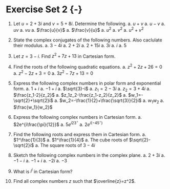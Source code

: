 # Exercise Set 2 {-}

1. Let $u=2+3i$ and $v=5+8i$. Determine the following.
    a. $u+v$
    a. $u-v$
    a. $uv$
    a. $vu$
    a. $\frac{u}{v}$
    a. $\frac{v}{u}$
    a. $u^2$
    a. $v^2$
    a. $u^2+v^2$

1. State the complex conjugates of the following numbers. Also caclulate their modulus.
    a. $3-4i$
    a. $2+2i$
    a. $2+15i$
    a. $3i$
    a. $i$
    a. $5$

1. Let $z=3-i$. Find $z^2+7z+13$ in Cartesian form.

1. Find the roots of the following quadratic equations.
    a. $z^2+2z+26=0$
    a. $z^2-2z+3=0$
    a. $3z^2-7z+13=0$

1. Express the following complex numbers in polar form and exponential form.
    a. $1+i$
    a. $-1+i$
    a. $\sqrt{3}-i$
    a. $z_1=2-3i$
    a. $z_2=3+4i$
    a. $\frac{z_1-2}{z_2}$
    a. $z_1z_2-\frac{z_1-z_2}{z_2}$
    a. $w_1=-\sqrt{2}+\sqrt{2}i$
    a. $w_2=-\frac{1}{2}+\frac{\sqrt{3}}{2}i$
    a. $w_1w_2$
    a. $\frac{w_1}{w_2}$

1. Express the following complex numbers in Cartesian form.
    a. $2e^{i\frac{\pi}{12}}$
    a. $5e^{i 23^\circ}$
    a. $2e^{i (-45^\circ)}$

1. Find the following roots and express them in Cartesian form.
    a. $1^\frac{1}{3}$
    a. $1^\frac{1}{4}$
    a. The cube roots of $\sqrt{2}-\sqrt{2}i$
    a. The square roots of $3-4i$

1. Sketch the following complex numbers in the complex plane.
    a. $2+3i$
    a. $-1-i$
    a. $-1+i$
    a. $-2i$
    a. $-3$

1. What is $i^i$ in Cartesian form?

1. Find all complex numbers $z$ such that $\overline{z}=z^2$.
